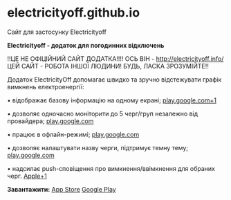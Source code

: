 # electricityoff.github.io
Сайт для застосунку Electricityoff

**Electricityoff - додаток для погодинних відключень**

‼️ЦЕ НЕ ОФІЦІЙНИЙ САЙТ ДОДАТКА!!!! ОСЬ ВІН - http://electricityoff.info/ ЦЕЙ САЙТ - РОБОТА ІНШОЇ ЛЮДИНИ! БУДЬ, ЛАСКА ЗРОЗУМІЙТЕ‼️

Додаток ElectricityOff допомагає швидко та зручно відстежувати графік вимкнень електроенергії:

• відображає базову інформацію на одному екрані; [play.google.com+1](https://play.google.com/store/apps/details?hl=en&id=com.electricityoff&utm_source=chatgpt.com)

• дозволяє одночасно моніторити до 5 черг/груп незалежно від провайдера; [play.google.com](https://play.google.com/store/apps/details?hl=en&id=com.electricityoff&utm_source=chatgpt.com)

• працює в офлайн-режимі; [play.google.com](https://play.google.com/store/apps/details?hl=en&id=com.electricityoff&utm_source=chatgpt.com)

• дозволяє налаштувати назву черги, підтримує темну тему; [play.google.com](https://play.google.com/store/apps/details?hl=en&id=com.electricityoff&utm_source=chatgpt.com)

• надсилає push-сповіщення про вимкнення/ввімкнення для обраних черг. [Apple+1](https://apps.apple.com/ua/app/electricityoff/id6504203044?utm_source=chatgpt.com)

**Завантажити:**
[App Store](https://apps.apple.com/ua/app/electricityoff/id6504203044)
[Google Play](https://play.google.com/store/apps/details?hl=en&id=com.electricityoff)